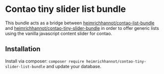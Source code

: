 # Contao tiny slider list bundle

This bundle acts as a bridge between [heimrichhannot/contao-list-bundle](https://github.com/heimrichhannot/contao-list-bundle) and [heimrichhannot/contao-tiny-slider-bundle](https://github.com/heimrichhannot/contao-tiny-slider-bundle) in order to offer generic lists using the vanilla javascript content slider for contao.


## Installation

Install via composer: `composer require heimrichhannot/contao-tiny-slider-list-bundle` and update your database.